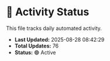 # 🤖 Activity Status

This file tracks daily automated activity.

- **Last Updated:** 2025-08-28 08:42:29
- **Total Updates:** 76
- **Status:** 🟢 Active
